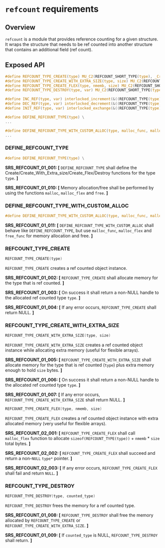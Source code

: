# `refcount` requirements

## Overview

`refcount` is a module that provides reference counting for a given structure.
It wraps the structure that needs to be ref counted into another structure that contains an additional field (ref count).

## Exposed API

```c
#define REFCOUNT_TYPE_CREATE(type) MU_C2(REFCOUNT_SHORT_TYPE(type), _Create)()
#define REFCOUNT_TYPE_CREATE_WITH_EXTRA_SIZE(type, size) MU_C2(REFCOUNT_SHORT_TYPE(type), _Create_With_Extra_Size)(size)
#define REFCOUNT_TYPE_CREATE_FLEX(type, nmemb, size) MU_C2(REFCOUNT_SHORT_TYPE(type), _Create_Flex)(nmemb, size)
#define REFCOUNT_TYPE_DESTROY(type, var) MU_C2(REFCOUNT_SHORT_TYPE(type), _Destroy)(var)

#define INC_REF(type, var) interlocked_increment(&((REFCOUNT_TYPE(type)*)((unsigned char*)var - offsetof(REFCOUNT_TYPE(type), counted)))->count)
#define DEC_REF(type, var) interlocked_decrement(&((REFCOUNT_TYPE(type)*)((unsigned char*)var - offsetof(REFCOUNT_TYPE(type), counted)))->count)
#define INIT_REF(type, var) interlocked_exchange(&((REFCOUNT_TYPE(type)*)((unsigned char*)var - offsetof(REFCOUNT_TYPE(type), counted)))->count, 1)

#define DEFINE_REFCOUNT_TYPE(type) \
...

#define DEFINE_REFCOUNT_TYPE_WITH_CUSTOM_ALLOC(type, malloc_func, malloc_flex_func, free_func) \
...
```

### DEFINE_REFCOUNT_TYPE

```c
#define DEFINE_REFCOUNT_TYPE(type) \
```

**SRS_REFCOUNT_01_001: [** `DEFINE_REFCOUNT_TYPE` shall define the Create/Create_With_Extra_size/Create_Flex/Destroy functions for the type `type`. **]**

**SRS_REFCOUNT_01_010: [** Memory allocation/free shall be performed by using the functions `malloc`, `malloc_flex` and `free`. **]**

### DEFINE_REFCOUNT_TYPE_WITH_CUSTOM_ALLOC

```c
#define DEFINE_REFCOUNT_TYPE_WITH_CUSTOM_ALLOC(type, malloc_func, malloc_flex, free_func) \
```

**SRS_REFCOUNT_01_011: [** `DEFINE_REFCOUNT_TYPE_WITH_CUSTOM_ALLOC` shall behave like `DEFINE_REFCOUNT_TYPE`, but use `malloc_func`, `malloc_flex` and `free_func` for memory allocation and free.  **]**

### REFCOUNT_TYPE_CREATE

```c
REFCOUNT_TYPE_CREATE(type)
```

`REFCOUNT_TYPE_CREATE` creates a ref counted object instance.

**SRS_REFCOUNT_01_002: [** `REFCOUNT_TYPE_CREATE` shall allocate memory for the type that is ref counted. **]**

**SRS_REFCOUNT_01_003: [** On success it shall return a non-NULL handle to the allocated ref counted type `type`. **]**

**SRS_REFCOUNT_01_004: [** If any error occurs, `REFCOUNT_TYPE_CREATE` shall return NULL. **]**

### REFCOUNT_TYPE_CREATE_WITH_EXTRA_SIZE

```c
REFCOUNT_TYPE_CREATE_WITH_EXTRA_SIZE(type, size)
```

`REFCOUNT_TYPE_CREATE_WITH_EXTRA_SIZE` creates a ref counted object instance while allocating extra memory (useful for flexible arrays).

**SRS_REFCOUNT_01_005: [** `REFCOUNT_TYPE_CREATE_WITH_EXTRA_SIZE` shall allocate memory for the type that is ref counted (`type`) plus extra memory enough to hold `size` bytes. **]**

**SRS_REFCOUNT_01_006: [** On success it shall return a non-NULL handle to the allocated ref counted type `type`. **]**

**SRS_REFCOUNT_01_007: [** If any error occurs, `REFCOUNT_TYPE_CREATE_WITH_EXTRA_SIZE` shall return NULL. **]**

```c
REFCOUNT_TYPE_CREATE_FLEX(type, nmemb, size)
```

`REFCOUNT_TYPE_CREATE_FLEX` creates a ref counted object instance with extra allocated memory (very useful for flexible arrays).

 **SRS_REFCOUNT_02_001: [** `REFCOUNT_TYPE_CREATE_FLEX` shall call `malloc_flex` function to allocate `sizeof(REFCOUNT_TYPE(type))` + `nmemb` * `size` total bytes. **]**

**SRS_REFCOUNT_02_002: [** `REFCOUNT_TYPE_CREATE_FLEX` shall succeed and return a non-`NULL` `type*` pointer. **]**

**SRS_REFCOUNT_02_003: [** If any error occurs, `REFCOUNT_TYPE_CREATE_FLEX` shall fail and return `NULL`. **]**


### REFCOUNT_TYPE_DESTROY

```c
REFCOUNT_TYPE_DESTROY(type, counted_type)
```

`REFCOUNT_TYPE_DESTROY` frees the memory for a ref counted type.

**SRS_REFCOUNT_01_008: [** `REFCOUNT_TYPE_DESTROY` shall free the memory allocated by `REFCOUNT_TYPE_CREATE` or `REFCOUNT_TYPE_CREATE_WITH_EXTRA_SIZE`. **]**

**SRS_REFCOUNT_01_009: [** If `counted_type` is NULL, `REFCOUNT_TYPE_DESTROY` shall return. **]**


